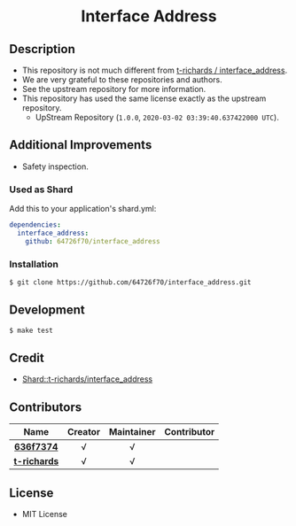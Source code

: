<div align = "center">
  <h1>Interface Address</h1>
</div>

## Description

* This repository is not much different from [t-richards / interface_address](https://github.com/t-richards/interface_address).
* We are very grateful to these repositories and authors.
* See the upstream repository for more information.
* This repository has used the same license exactly as the upstream repository.
  * UpStream Repository (`1.0.0`, `2020-03-02 03:39:40.637422000 UTC`).

## Additional Improvements

* Safety inspection.

### Used as Shard

Add this to your application's shard.yml:
```yaml
dependencies:
  interface_address:
    github: 64726f70/interface_address
```

### Installation

```bash
$ git clone https://github.com/64726f70/interface_address.git
```

## Development

```bash
$ make test
```

## Credit

* [Shard::t-richards/interface_address](https://github.com/t-richards/interface_address)

## Contributors

|Name|Creator|Maintainer|Contributor|
|:---:|:---:|:---:|:---:|
|**[636f7374](https://github.com/636f7374)**|√|√||
|**[t-richards](https://github.com/t-richards)**|√|√||

## License

* MIT License
